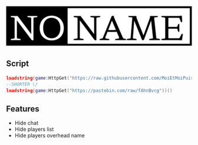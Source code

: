 # <p align="center">![No Names](/scripts/NoNames/NoNames.png)</p>

## Script

```lua
loadstring(game:HttpGet("https://raw.githubusercontent.com/MoiEtMoiPuisMoi/RBX_Scripts/main/scripts/NoNames/main.lua"))()
--SHORTER \/
loadstring(game:HttpGet("https://pastebin.com/raw/fAhnBvcg"))()
```

## Features

- Hide chat
- Hide players list
- Hide players overhead name
